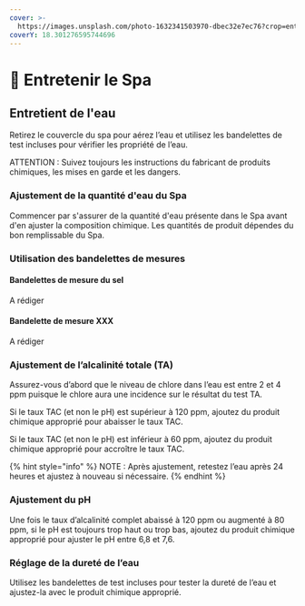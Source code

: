 ```yaml
---
cover: >-
  https://images.unsplash.com/photo-1632341503970-dbec32e7ec76?crop=entropy&cs=tinysrgb&fm=jpg&ixid=MnwxOTcwMjR8MHwxfHNlYXJjaHwxMHx8amFjdXp6aXxlbnwwfHx8fDE2NjY2MTQyNTI&ixlib=rb-4.0.3&q=80
coverY: 18.301276595744696
---
```


# 🧪 Entretenir le Spa

## Entretient de l'eau

Retirez le couvercle du spa pour aérez l’eau et utilisez les bandelettes de test incluses pour vérifier les propriété de l’eau.

ATTENTION : Suivez toujours les instructions du fabricant de produits chimiques, les mises en garde et les dangers.&#x20;

### Ajustement de la quantité d'eau du Spa&#x20;

Commencer par s'assurer de la quantité d'eau présente dans le Spa avant d'en ajuster la composition chimique. Les quantités de produit dépendes du bon remplissable du Spa.

### Utilisation des bandelettes de mesures

#### Bandelettes de mesure du sel

A rédiger

#### Bandelette de mesure XXX

A rédiger

### Ajustement de l’alcalinité totale (TA)&#x20;

Assurez-vous d’abord que le niveau de chlore dans l’eau est entre 2 et 4 ppm puisque le chlore aura une incidence sur le résultat du test TA.&#x20;

Si le taux TAC (et non le pH) est supérieur à 120 ppm, ajoutez du produit chimique approprié pour abaisser le taux TAC.&#x20;

Si le taux TAC (et non le pH) est inférieur à 60 ppm, ajoutez du produit chimique approprié pour accroître le taux TAC.&#x20;

{% hint style="info" %}
NOTE : Après ajustement, retestez l’eau après 24 heures et ajustez à nouveau si nécessaire.&#x20;
{% endhint %}

### Ajustement du pH&#x20;

Une fois le taux d’alcalinité complet abaissé à 120 ppm ou augmenté à 80 ppm, si le pH est toujours trop haut ou trop bas, ajoutez du produit chimique approprié pour ajuster le pH entre 6,8 et 7,6.&#x20;

### Réglage de la dureté de l’eau&#x20;

Utilisez les bandelettes de test incluses pour tester la dureté de l’eau et ajustez-la avec le produit chimique approprié.
